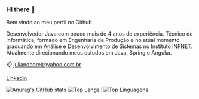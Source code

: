 ### Hi there 👋

Bem vindo ao meu perfil no Github

Desenvolvedor Java com pouco mais de 4 anos de experiência. Técnico de informática, formado em Engenharia de Produção e no atual momento graduando em Análise e Desenvolvimento de Sistemas no Instituto INFNET. Atualmente direcionando meus estudos em Java, Spring e Angular.

📫 julianoborel@yahoo.com.br

[Linkedin](www.linkedin.com/in/julianoborel)

[![Anurag's GitHub stats](https://github-readme-stats.vercel.app/api?username=julianoborel)](https://github.com/julianoborel/github-readme-stats)
[![Top Langs](https://github-readme-stats.vercel.app/api/top-langs/?username=julianoborel&layout=compact)](https://github.com/julianoborel/github-readme-stats)
[![Top Linguagens](https://github-readme-stats.vercel.app/api/top-langs/?username=julianoborel&hide_border=true&layout=compact)


